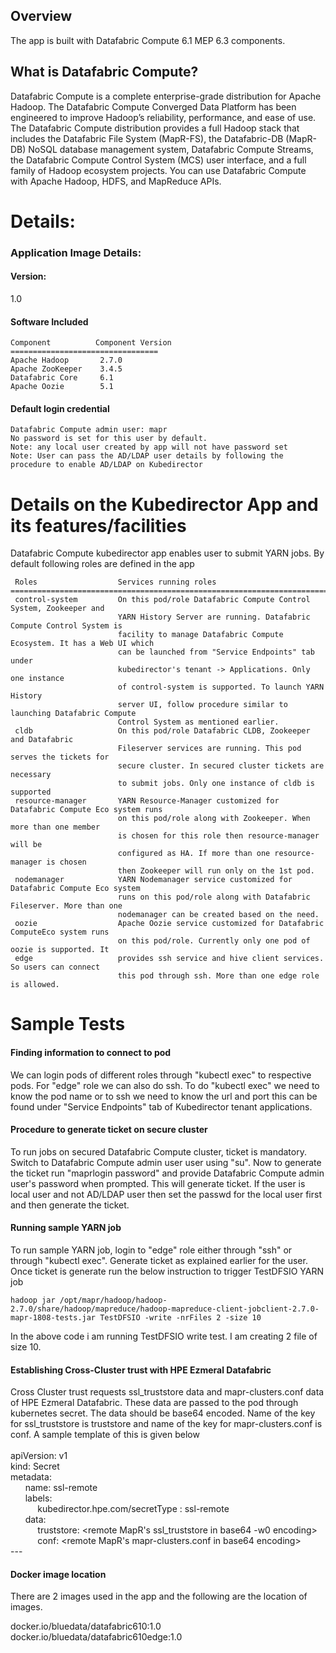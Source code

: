 ## Overview
The app is built with Datafabric Compute 6.1 MEP 6.3 components.

## What is Datafabric Compute?
Datafabric Compute is a complete enterprise-grade distribution for Apache Hadoop. The Datafabric Compute Converged Data Platform has been engineered to improve Hadoop’s reliability, performance, and ease of use. 
The Datafabric Compute distribution provides a full Hadoop stack that includes the Datafabric File System (MapR-FS), the Datafabric-DB (MapR-DB) NoSQL database management system, Datafabric Compute Streams, the Datafabric Compute Control System (MCS) user interface, and a full family of Hadoop ecosystem projects. You can use Datafabric Compute with Apache Hadoop, HDFS, and MapReduce APIs.

# Details: 

### Application Image Details:

#### Version:
1.0

#### Software Included
    Component	       Component Version
    =================================
    Apache Hadoop       2.7.0
    Apache ZooKeeper    3.4.5
    Datafabric Core     6.1
    Apache Oozie        5.1

#### Default login credential
    Datafabric Compute admin user: mapr
    No password is set for this user by default.
    Note: any local user created by app will not have password set
    Note: User can pass the AD/LDAP user details by following the procedure to enable AD/LDAP on Kubedirector

# Details on the Kubedirector App and its features/facilities
Datafabric Compute kubedirector app enables user to submit YARN jobs. By default following roles are defined in the app

     Roles	                Services running roles
    ==============================================================================
     control-system         On this pod/role Datafabric Compute Control System, Zookeeper and 
                            YARN History Server are running. Datafabric Compute Control System is
                            facility to manage Datafabric Compute Ecosystem. It has a Web UI which
                            can be launched from "Service Endpoints" tab under
                            kubedirector's tenant -> Applications. Only one instance
                            of control-system is supported. To launch YARN History
                            server UI, follow procedure similar to launching Datafabric Compute 
                            Control System as mentioned earlier.
     cldb                   On this pod/role Datafabric CLDB, Zookeeper and Datafabric 
                            Fileserver services are running. This pod serves the tickets for
                            secure cluster. In secured cluster tickets are necessary
                            to submit jobs. Only one instance of cldb is supported
     resource-manager       YARN Resource-Manager customized for Datafabric Compute Eco system runs
                            on this pod/role along with Zookeeper. When more than one member 
                            is chosen for this role then resource-manager will be 
                            configured as HA. If more than one resource-manager is chosen
                            then Zookeeper will run only on the 1st pod.
     nodemanager            YARN Nodemanager service customized for Datafabric Compute Eco system 
                            runs on this pod/role along with Datafabric Fileserver. More than one 
                            nodemanager can be created based on the need.
     oozie                  Apache Oozie service customized for Datafabric ComputeEco system runs
                            on this pod/role. Currently only one pod of oozie is supported. It
     edge                   provides ssh service and hive client services. So users can connect
                            this pod through ssh. More than one edge role is allowed.

# Sample Tests

#### Finding information to connect to pod
We can login pods of different roles through "kubectl exec" to respective pods. For "edge" role we can also do ssh. To do "kubectl exec" we need to know the pod name or to ssh we need to know the url and port this can be found under "Service Endpoints" tab of Kubedirector tenant applications.

#### Procedure to generate ticket on secure cluster
To run jobs on secured Datafabric Compute cluster, ticket is mandatory. Switch to Datafabric Compute admin user user using "su". Now to generate the ticket run "maprlogin password" and provide Datafabric Compute admin user's password when prompted. This will generate ticket. If the user is local user and not AD/LDAP user 
then set the passwd for the local user first and then generate the ticket.


#### Running sample YARN job
To run sample YARN job, login to "edge" role either through "ssh" or through "kubectl exec". Generate ticket as explained earlier for the user. Once ticket is generate run the below instruction to trigger TestDFSIO YARN job

`hadoop jar /opt/mapr/hadoop/hadoop-2.7.0/share/hadoop/mapreduce/hadoop-mapreduce-client-jobclient-2.7.0-mapr-1808-tests.jar TestDFSIO -write -nrFiles 2 -size 10`

In the above code i am running TestDFSIO write test. I am creating 2 file of size 10.


#### Establishing Cross-Cluster trust with HPE Ezmeral Datafabric
Cross Cluster trust requests ssl_truststore data and mapr-clusters.conf data of HPE Ezmeral Datafabric. These data are passed to the pod through kubernetes secret. The data should be base64 encoded. Name of the key for ssl_truststore is truststore and name of the key for mapr-clusters.conf is conf. A sample template of this is given below
<br/><br/>
apiVersion: v1 <br/>
kind: Secret<br/>
metadata:<br/>
  &nbsp;&nbsp;&nbsp;&nbsp;&nbsp;&nbsp;name: ssl-remote<br/>
  &nbsp;&nbsp;&nbsp;&nbsp;&nbsp;&nbsp;labels:<br/>
  &nbsp;&nbsp;&nbsp;&nbsp;&nbsp;&nbsp;&nbsp;&nbsp;&nbsp;&nbsp;&nbsp;kubedirector.hpe.com/secretType : ssl-remote<br/>
&nbsp;&nbsp;&nbsp;&nbsp;&nbsp;&nbsp;data:<br/>
  &nbsp;&nbsp;&nbsp;&nbsp;&nbsp;&nbsp;&nbsp;&nbsp;&nbsp;&nbsp;&nbsp;truststore: <remote MapR's ssl_truststore in base64 -w0 encoding><br/>
  &nbsp;&nbsp;&nbsp;&nbsp;&nbsp;&nbsp;&nbsp;&nbsp;&nbsp;&nbsp;&nbsp;conf: <remote MapR's mapr-clusters.conf in base64 encoding><br/>
---<br/>
       
#### Docker image location

There are 2 images used in the app and the following are the location of images.

docker.io/bluedata/datafabric610:1.0
docker.io/bluedata/datafabric610edge:1.0